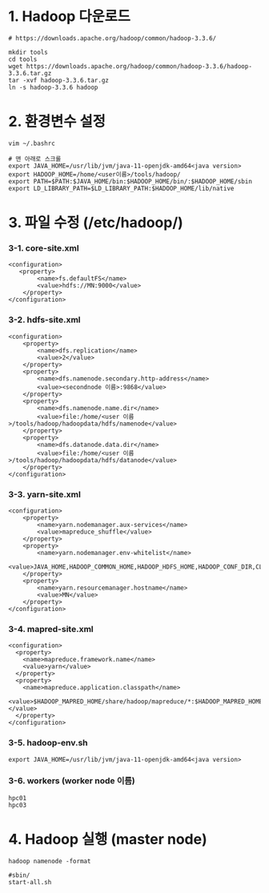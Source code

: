 # 1. Hadoop 다운로드

    # https://downloads.apache.org/hadoop/common/hadoop-3.3.6/
    
    mkdir tools
    cd tools
    wget https://downloads.apache.org/hadoop/common/hadoop-3.3.6/hadoop-3.3.6.tar.gz
    tar -xvf hadoop-3.3.6.tar.gz
    ln -s hadoop-3.3.6 hadoop

# 2. 환경변수 설정

    vim ~/.bashrc

    # 맨 아래로 스크롤
    export JAVA_HOME=/usr/lib/jvm/java-11-openjdk-amd64<java version>
    export HADOOP_HOME=/home/<user이름>/tools/hadoop/
    export PATH=$PATH:$JAVA_HOME/bin:$HADOOP_HOME/bin/:$HADOOP_HOME/sbin
    export LD_LIBRARY_PATH=$LD_LIBRARY_PATH:$HADOOP_HOME/lib/native

# 3. 파일 수정 (/etc/hadoop/)
### 3-1. core-site.xml

    <configuration>
       <property>
            <name>fs.defaultFS</name>
            <value>hdfs://MN:9000</value>
        </property>
    </configuration>

### 3-2. hdfs-site.xml

    <configuration>
        <property>
            <name>dfs.replication</name>
            <value>2</value>
        </property>
        <property>
            <name>dfs.namenode.secondary.http-address</name>
            <value><secondnode 이름>:9868</value>
        </property>
        <property>
            <name>dfs.namenode.name.dir</name>
            <value>file:/home/<user 이름>/tools/hadoop/hadoopdata/hdfs/namenode</value>
        </property>
        <property>
            <name>dfs.datanode.data.dir</name>
            <value>file:/home/<user 이름>/tools/hadoop/hadoopdata/hdfs/datanode</value>
        </property>
    </configuration>

### 3-3. yarn-site.xml

    <configuration>    
        <property>
            <name>yarn.nodemanager.aux-services</name>
            <value>mapreduce_shuffle</value>
        </property>
        <property>
            <name>yarn.nodemanager.env-whitelist</name>
            <value>JAVA_HOME,HADOOP_COMMON_HOME,HADOOP_HDFS_HOME,HADOOP_CONF_DIR,CLASSPATH_PREPEND_DISTCACHE,HADOOP_YARN_HOME,HADOOP_HOME,PATH,LANG,TZ,HADOOP_MAPRED_HOME</value>
        </property>
        <property>
            <name>yarn.resourcemanager.hostname</name>
            <value>MN</value>
        </property>
    </configuration>

### 3-4. mapred-site.xml

    <configuration>
      <property>
        <name>mapreduce.framework.name</name>
        <value>yarn</value>
      </property>
      <property>
        <name>mapreduce.application.classpath</name>
        <value>$HADOOP_MAPRED_HOME/share/hadoop/mapreduce/*:$HADOOP_MAPRED_HOME/share/hadoop/mapreduce/lib/*</value>
      </property>
    </configuration>


### 3-5. hadoop-env.sh

    export JAVA_HOME=/usr/lib/jvm/java-11-openjdk-amd64<java version>

### 3-6. workers (worker node 이름)

    hpc01
    hpc03

# 4. Hadoop 실행 (master node)

    hadoop namenode -format
    
    #sbin/
    start-all.sh
